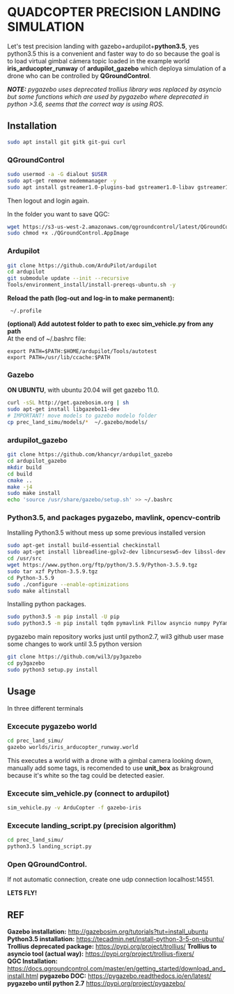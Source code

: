 # QUADCOPTER PRECISION LANDING SIMULATION

Let's test precision landing with gazebo+ardupilot+**python3.5**, yes python3.5 this is a convenient and faster way to do so because the goal is to load virtual gimbal cámera topic loaded in the example world **iris_arducopter_runway** of **ardupilot_gazebo** which deploya simulation of a drone who can be controlled by **QGroundControl**.  

_**NOTE:**  pygazebo uses deprecated trollius library was replaced by asyncio but some functions which are used by pygazebo where deprecated in python >3.6, seems that the correct way is using ROS._  
  
## Installation 
```bash
sudo apt install git gitk git-gui curl
```
### QGroundControl
```bash
sudo usermod -a -G dialout $USER
sudo apt-get remove modemmanager -y
sudo apt install gstreamer1.0-plugins-bad gstreamer1.0-libav gstreamer1.0-gl -y
```
Then logout and login again.  
  
In the folder you want to save QGC:  
```bash
wget https://s3-us-west-2.amazonaws.com/qgroundcontrol/latest/QGroundControl.AppImage
sudo chmod +x ./QGroundControl.AppImage
```
### Ardupilot  
```bash
git clone https://github.com/ArduPilot/ardupilot  
cd ardupilot  
git submodule update --init --recursive  
Tools/environment_install/install-prereqs-ubuntu.sh -y  
```
**Reload the path (log-out and log-in to make permanent):**  
```
 ~/.profile  
 ```
 **(optional) Add autotest folder to path to exec sim_vehicle.py from any path**  
 At the end of  ~/.bashrc file:  
 ```
export PATH=$PATH:$HOME/ardupilot/Tools/autotest  
export PATH=/usr/lib/ccache:$PATH  
 ```
### Gazebo  
**ON UBUNTU**, with ubuntu 20.04 will get gazebo 11.0.  
```bash
curl -sSL http://get.gazebosim.org | sh  
sudo apt-get install libgazebo11-dev
# IMPORTANT! move models to gazebo modelo folder
cp prec_land_simu/models/*  ~/.gazebo/models/
```
### ardupilot_gazebo  
```bash
git clone https://github.com/khancyr/ardupilot_gazebo
cd ardupilot_gazebo
mkdir build
cd build
cmake ..
make -j4
sudo make install
echo 'source /usr/share/gazebo/setup.sh' >> ~/.bashrc
```
### Python3.5, and packages pygazebo, mavlink, opencv-contrib 
Installing Python3.5 without mess up some previous installed version  
```bash
sudo apt-get install build-essential checkinstall
sudo apt-get install libreadline-gplv2-dev libncursesw5-dev libssl-dev libsqlite3-dev tk-dev libgdbm-dev libc6-dev libbz2-dev
cd /usr/src
wget https://www.python.org/ftp/python/3.5.9/Python-3.5.9.tgz
sudo tar xzf Python-3.5.9.tgz
cd Python-3.5.9
sudo ./configure --enable-optimizations
sudo make altinstall
```
Installing python packages.  
```bash
sudo python3.5 -m pip install -U pip
sudo python3.5 -m pip install tqdm pymavlink Pillow asyncio numpy PyYaml opencv-contrib-python
```
pygazebo main repository works just until python2.7, wil3 github user mase some changes to work until 3.5 python version   
```bash
git clone https://github.com/wil3/py3gazebo
cd py3gazebo
sudo python3 setup.py install
```
## Usage
In three different terminals  
### Excecute pygazebo world  
```bash
cd prec_land_simu/  
gazebo worlds/iris_arducopter_runway.world  
```
This executes a world with a drone with a gimbal camera looking down, manually add some tags, is recomended to use **unit_box** as brakground because it's white so the tag could be detected easier.    
### Excecute sim_vehicle.py (connect to ardupilot)
```bash
sim_vehicle.py -v ArduCopter -f gazebo-iris
```
### Excecute landing_script.py (precision algorithm) 
```bash
cd prec_land_simu/  
python3.5 landing_script.py
```
### Open QGroundControl.
If not automatic connection, create one udp connection localhost:14551.  

**LETS FLY!**
## REF
**Gazebo installation:** http://gazebosim.org/tutorials?tut=install_ubuntu
**Python3.5 installation:** https://tecadmin.net/install-python-3-5-on-ubuntu/
**Trollius deprecated package:** https://pypi.org/project/trollius/
**Trollius to asyncio tool (actual way):** https://pypi.org/project/trollius-fixers/  
**QGC Installation:** https://docs.qgroundcontrol.com/master/en/getting_started/download_and_install.html 
**pygazebo DOC:** https://pygazebo.readthedocs.io/en/latest/
**pygazebo until python 2.7** https://pypi.org/project/pygazebo/
